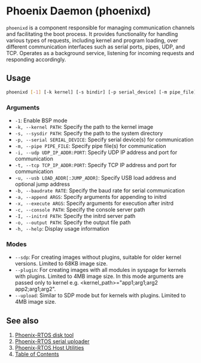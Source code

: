 # Phoenix Daemon (phoenixd)

`phoenixd` is a component responsible for managing communication channels and facilitating the boot process.
It provides functionality for handling various types of requests, including kernel and program loading,
over different communication interfaces such as serial ports, pipes, UDP, and TCP.
Operates as a background service, listening for incoming requests and responding accordingly.

## Usage

```bash
phoenixd [-1] [-k kernel] [-s bindir] [-p serial_device] [-m pipe_file] [-i udp_ip_addr:port] [-t tcp_ip_addr:port] [-u load_addr[:jump_addr]] [-b baudrate] [-o output_file]
```

### Arguments

- `-1`: Enable BSP mode
- `-k, --kernel PATH`: Specify the path to the kernel image
- `-s, --sysdir PATH`: Specify the path to the system directory
- `-p, --serial SERIAL_DEVICE`: Specify serial device(s) for communication
- `-m, --pipe PIPE_FILE`: Specify pipe file(s) for communication
- `-i, --udp UDP_IP_ADDR:PORT`: Specify UDP IP address and port for communication
- `-t, --tcp TCP_IP_ADDR:PORT`: Specify TCP IP address and port for communication
- `-u, --usb LOAD_ADDR[:JUMP_ADDR]`: Specify USB load address and optional jump address
- `-b, --baudrate RATE`: Specify the baud rate for serial communication
- `-a, --append ARGS`: Specify arguments for appending to initrd
- `-x, --execute ARGS`: Specify arguments for execution after initrd
- `-c, --console PATH`: Specify the console server path
- `-I, --initrd PATH`: Specify the initrd server path
- `-o, --output PATH`: Specify the output file path
- `-h, --help`: Display usage information

### Modes

- `--sdp`: For creating images without plugins, suitable for older kernel versions. Limited to 68KB image size.
- `--plugin`: For creating images with all modules in syspage for kernels with plugins. Limited to 4MB image size.
In this mode arguments are passed only to kernel e.g. <kernel_path>="app1;arg1;arg2 app2;arg1;arg2".
- `--upload`: Similar to SDP mode but for kernels with plugins. Limited to 4MB image size.

## See also

1. [Phoenix-RTOS disk tool](psdisk.md)
2. [Phoenix-RTOS serial uploader](psu.md)
3. [Phoenix-RTOS Host Utilities](README.md)
4. [Table of Contents](../README.md)
